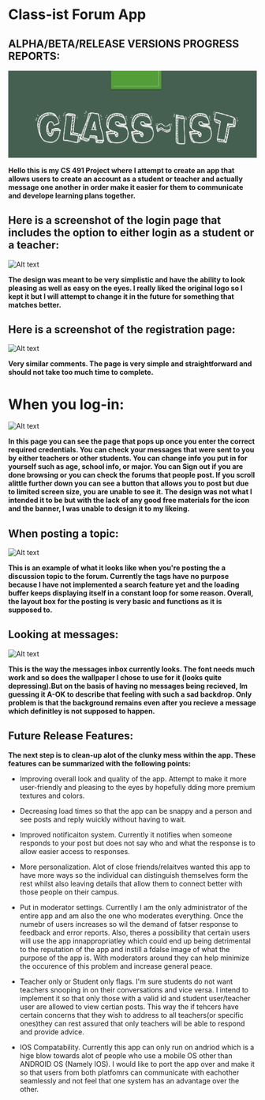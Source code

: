 # Class-ist Forum App

## ALPHA/BETA/RELEASE VERSIONS PROGRESS REPORTS:

![Alt text](https://github.com/ShazadaHKhan/CS-491-Project/blob/master/Icon.png)

**Hello this is my CS 491 Project where I attempt to create an app that allows users to create an account as a student or teacher and actually message one another in order make it easier for them to communicate and develope learning plans together.**

## Here is a screenshot of the login page that includes the option to either login as a student or a teacher:
![Alt text](https://i.imgur.com/mqcQ7SN.png)

**The design was meant to be very simplistic and have the ability to look pleasing as well as easy on the eyes. I really liked the original logo so I kept it but I will attempt to change it in the future for something that matches better.**


## Here is a screenshot of the registration page:
![Alt text](https://i.imgur.com/pw29ylZ.png)

**Very similar comments. The page is very simple and straightforward and should not take too much time to complete.**

# When you log-in:
![Alt text](https://i.imgur.com/OFrIKmV.png)

**In this page you can see the page that pops up once you enter the correct required credentials. You can check your messages that were sent to you by either teachers or other students. You can change info you put in for yourself such as age, school info, or major. You can Sign out if you are done browsing or you can check the forums that people post. If you scroll alittle further down you can see a button that allows you to post but due to limited screen size, you are unable to see it. The design was not what I intended it to be but with the lack of any good free materials for the icon and the banner, I was unable to design it to my likeing.**

## When posting a topic:
![Alt text](https://i.imgur.com/MtuwBU0.png)

**This is an example of what it looks like when you're posting the a discussion topic to the forum. Currently the tags have no purpose because I have not implemented a search feature yet and the loading buffer keeps displaying itself in a constant loop for some reason. Overall, the layout box for the posting is very basic and functions as it is supposed to.**

## Looking at messages:
![Alt text](https://i.imgur.com/S1MVGyv.png)

**This is the way the messages inbox currently looks. The font needs much work and so does the wallpaper I chose to use for it (looks quite depressing).But on the basis of having no messages being recieved, Im guessing it A-OK to describe that feeling with such a sad backdrop. Only problem is that the background remains even after you recieve a message which definitley is not supposed to happen.**

## Future Release Features:

**The next step is to clean-up alot of the clunky mess within the app. These features can be summarized with the following points:**

- Improving overall look and quality of the app. Attempt to make it more user-friendly and pleasing to the eyes by hopefully dding more premium textures and colors.

- Decreasing load times so that the app can be snappy and a person and see posts and reply wuickly without having to wait.

- Improved notificaiton system. Currently it notifies when someone responds to your post but does not say who and what the response is to allow easier access to responses.

- More personalization. Alot of close friends/relaitves wanted this app to have more ways so the individual can distinguish themselves form the rest whilst also leaving details that allow them to connect better with those people on their campus. 

- Put in moderator settings. Currentlly I am the only administrator of the entire app and am also the one who moderates everything. Once the numebr of users increases so wil the demand of fatser response to feedback and error reports. Also, theres a possibility that certain users will use the app innappropriatley which could end up being detrimental to the reputation of the app and instill a fdalse image of what the purpose of the app is. With moderators around they can help minimize the occurence of this problem and increase general peace.

- Teacher only or Student only flags. I'm sure students do not want teachers snooping in on their conversations and vice versa. I intend to implement it so that only those with a valid id and student user/teacher user are allowed to view certian posts. This way the if tehcers have certain concerns that they wish to address to all teachers(or specific ones)they can rest assured that only teachers will be able to respond and provide advice.

- IOS Compatability. Currently this app can only run on andriod which is a hige blow towards alot of people who use a mobile OS other than ANDROID OS (Namely IOS). I would like to port the app over and make it so that users from both platfomrs can communicate with eachother seamlessly and not feel that one system has an advantage over the other.












